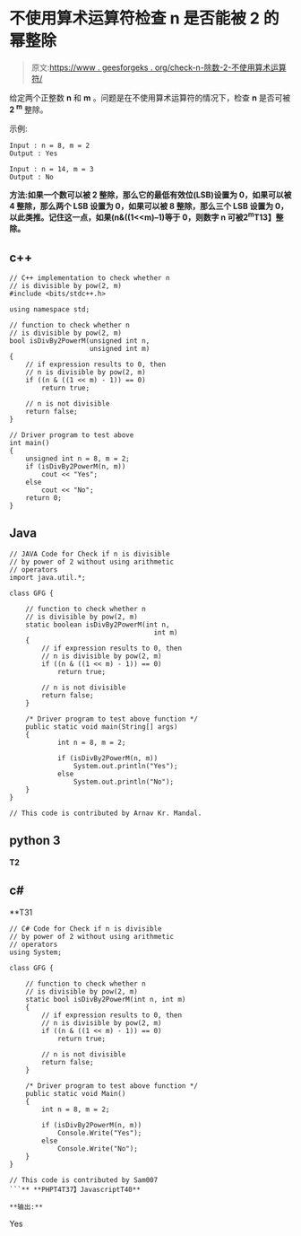 # 不使用算术运算符检查 n 是否能被 2 的幂整除

> 原文:[https://www . geesforgeks . org/check-n-除数-2-不使用算术运算符/](https://www.geeksforgeeks.org/check-n-divisible-power-2-without-using-arithmetic-operators/)

给定两个正整数 **n** 和 **m** 。问题是在不使用算术运算符的情况下，检查 **n** 是否可被 **2 <sup>m</sup>** 整除。

示例:

```
Input : n = 8, m = 2
Output : Yes

Input : n = 14, m = 3
Output : No
```

**方法:**如果一个数可以被 2 整除，那么它的最低有效位(LSB)设置为 0，如果可以被 4 整除，那么两个 LSB 设置为 0，如果可以被 8 整除，那么三个 LSB 设置为 0，以此类推。记住这一点，如果**(n&((1<<m)–1)**等于 0，则数字 **n** 可被**2<sup>m</sup>T13】整除。**

## **c++**

```
// C++ implementation to check whether n
// is divisible by pow(2, m)
#include <bits/stdc++.h>

using namespace std;

// function to check whether n
// is divisible by pow(2, m)
bool isDivBy2PowerM(unsigned int n,
                    unsigned int m)
{
    // if expression results to 0, then
    // n is divisible by pow(2, m)
    if ((n & ((1 << m) - 1)) == 0)
        return true;

    // n is not divisible
    return false;
}

// Driver program to test above
int main()
{
    unsigned int n = 8, m = 2;
    if (isDivBy2PowerM(n, m))
        cout << "Yes";
    else
        cout << "No";
    return 0;
}
```

## **Java**

```
// JAVA Code for Check if n is divisible 
// by power of 2 without using arithmetic
// operators
import java.util.*;

class GFG {

    // function to check whether n
    // is divisible by pow(2, m)
    static boolean isDivBy2PowerM(int n,
                                    int m)
    {
        // if expression results to 0, then
        // n is divisible by pow(2, m)
        if ((n & ((1 << m) - 1)) == 0)
            return true;

        // n is not divisible
        return false;
    }

    /* Driver program to test above function */
    public static void main(String[] args)
    {
            int n = 8, m = 2;

            if (isDivBy2PowerM(n, m))
                System.out.println("Yes");
            else
                System.out.println("No");
    }
}

// This code is contributed by Arnav Kr. Mandal.
```

## **python 3**

**T2**

## **c#**

**T31

```
// C# Code for Check if n is divisible
// by power of 2 without using arithmetic
// operators
using System;

class GFG {

    // function to check whether n
    // is divisible by pow(2, m)
    static bool isDivBy2PowerM(int n, int m)
    {
        // if expression results to 0, then
        // n is divisible by pow(2, m)
        if ((n & ((1 << m) - 1)) == 0)
            return true;

        // n is not divisible
        return false;
    }

    /* Driver program to test above function */
    public static void Main()
    {
        int n = 8, m = 2;

        if (isDivBy2PowerM(n, m))
            Console.Write("Yes");
        else
            Console.Write("No");
    }
}

// This code is contributed by Sam007
```** **PHPT4T37】JavascriptT40**

**输出:**

```
Yes
```